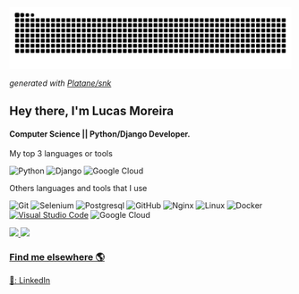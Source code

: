 
<!--
**moreiralucas/moreiralucas** is a ✨ _special_ ✨ repository because its `README.md` (this file) appears on your GitHub profile.

Here are some ideas to get you started:

- 🔭 I’m currently working on ...
- 🌱 I’m currently learning ...
- 👯 I’m looking to collaborate on ...
- 🤔 I’m looking for help with ...
- 💬 Ask me about ...
- 📫 How to reach me: ...
- 😄 Pronouns: ...
- ⚡ Fun fact: ...
-->

<picture>
  <source media="(prefers-color-scheme: dark)" srcset="https://raw.githubusercontent.com/moreiralucas/moreiralucas/output/github-contribution-grid-snake-dark.svg">
  <source media="(prefers-color-scheme: light)" srcset="https://raw.githubusercontent.com/moreiralucas/moreiralucas/output/github-contribution-grid-snake.svg">
  <img alt="github contribution grid snake animation" src="https://raw.githubusercontent.com/moreiralucas/moreiralucas/output/github-contribution-grid-snake.svg">
</picture>

_generated with [Platane/snk](https://github.com/Platane/snk)_


## Hey there, I'm Lucas Moreira 
#### Computer Science || Python/Django Developer.

My top 3 languages or tools

![Python](https://img.shields.io/badge/-Python-000000?style=flat&logo=python&logoColor=yellow)
![Django](https://img.shields.io/badge/-Django-000000?style=flat&logo=django)
![Google Cloud](https://img.shields.io/badge/-Googlecloud-000000?style=flat&logo=googlecloud)

Others languages and tools that I use

![Git](https://img.shields.io/badge/-Git-222222?style=flat&logo=git&logoColor=F05032)
![Selenium](https://img.shields.io/badge/-Selenium-000000?style=flat&logo=selenium)
![Postgresql](https://img.shields.io/badge/-Postgresql-000000?style=flat&logo=postgresql)
![GitHub](https://img.shields.io/badge/-GitHub-222222?style=flat&logo=github&logoColor=181717)
![Nginx](https://img.shields.io/badge/-Nginx-222222?style=flat&logo=Nginx&logoColor=white&logoColor=0052CC)
![Linux](https://img.shields.io/badge/-Linux-222222?style=flat&logo=linux&logoColor=FCC624)
![Docker](https://img.shields.io/badge/-Docker-222222?style=flat&logo=Docker&logoColor=1575F9)
[![Visual Studio Code](https://img.shields.io/badge/-VSCode-444444?style=flat&logo=visual-studio-code&logoColor=007ACC)](https://github.com/microsoft/vscode)
![Google Cloud](https://img.shields.io/badge/-Googlecloud-000000?style=flat&logo=googlecloud)


<div>
  <a href="https://github.com/moreiralucas">
  <img height="180em" src="https://github-readme-stats.vercel.app/api?username=moreiralucas&show_icons=true&theme=dracula&include_all_commits=true&count_private=true"/>
  <img height="180em" src="https://github-readme-stats.vercel.app/api/top-langs/?username=moreiralucas&layout=compact&hide=tex&langs_count=7&theme=dracula"/>
</div>

<!--
[![willianrod's wakatime stats](https://github-readme-stats.vercel.app/api/wakatime?username=moreiralucas)](https://github.com/anuraghazra/github-readme-stats)
-->



### Find me elsewhere 🌎

<!-- [🖥: Website](https://moreiralucas.github.io/) <br> -->
[💼: LinkedIn](https://www.linkedin.com/in/moreiralucascc/) <br>

<!-- ![Profile views](https://gpvc.arturio.dev/moreiralucas)    -->
